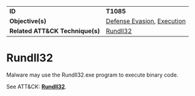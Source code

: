 |||
|---------|------------------------|
|**ID**|**T1085**|
|**Objective(s)**| [Defense Evasion](https://github.com/MBCProject/mbc-markdown/tree/master/defense-evasion), [Execution](https://github.com/MBCProject/mbc-markdown/tree/master/execution)|
|**Related ATT&CK Technique(s)**|[Rundll32](https://attack.mitre.org/techniques/T1085)|

Rundll32
========
Malware may use the Rundll32.exe program to execute binary code. 

See ATT&CK: [**Rundll32**](https://attack.mitre.org/techniques/T1085).